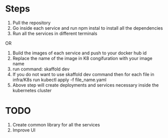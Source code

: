 # Steps
1. Pull the repository
2. Go inside each service and run npm instal to install all the dependencies
3. Run all the services in different terminals

OR
1. Build the images of each service and push to your docker hub id
2. Replace the name of the image in K8 congifuration with your image name
3. run command: skaffold dev
4. If you do not want to use skaffold dev command then for each file in infra/K8s run kubectl apply -f file_name.yaml
5. Above step will create deployments and services necessary inside the kubernetes cluster

# TODO
1. Create common library for all the services
2. Improve UI
